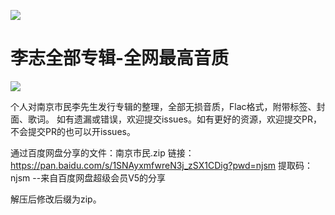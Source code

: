 ![](https://encrypted-tbn0.gstatic.com/images?q=tbn:ANd9GcSQMFG8F6p8pi6wUNYQVeaXuHmbNXthL2pD7ztDR4LjimcSxg7GdjavMJoM6blXBQtFHVs&usqp=CAU)

# 李志全部专辑-全网最高音质

![](https://blow.streetvoice.com/wp-content/uploads/2015/08/qq4H8xotFzcnodkdFXarrzE3-PObNRZIuDn5lloRr2c.jpg)

个人对南京市民李先生发行专辑的整理，全部无损音质，Flac格式，附带标签、封面、歌词。
如有遗漏或错误，欢迎提交issues。如有更好的资源，欢迎提交PR，不会提交PR的也可以开issues。

通过百度网盘分享的文件：南京市民.zip
链接：https://pan.baidu.com/s/1SNAyxmfwreN3j_zSX1CDig?pwd=njsm 
提取码：njsm 
--来自百度网盘超级会员V5的分享

解压后修改后缀为zip。
